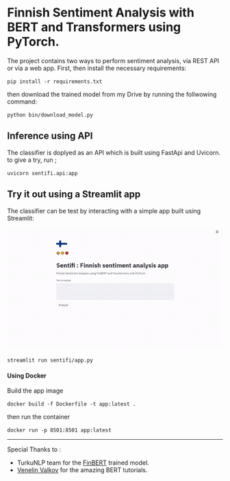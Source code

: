 # Finnish Sentiment Analysis with BERT and Transformers using PyTorch.
The project contains two ways to perform sentiment analysis, via REST API or via a web app.
First, then install the necessary requirements:

```
pip install -r requirements.txt
```

then download the trained model from my Drive by running the follwowing command:

```
python bin/download_model.py
```



## Inference using API
The classifier is doplyed as an API which is built using FastApi and Uvicorn. to give a try, run ;

```
uvicorn sentifi.api:app
```

## Try it out using a Streamlit app
The classifier can be test by interacting with a simple app built using Streamlit:

![Sentifi app](static/sentifi.gif "Sentifi app")

```
streamlit run sentifi/app.py
```

#### Using Docker
Build the app image

```
docker build -f Dockerfile -t app:latest .
```

then run the container

```
docker run -p 8501:8501 app:latest
```

***

Special Thanks to :
* TurkuNLP team for the [FinBERT](https://github.com/TurkuNLP/FinBERT) trained model.
* [Venelin Valkov](https://github.com/curiousily) for the amazing BERT tutorials.
